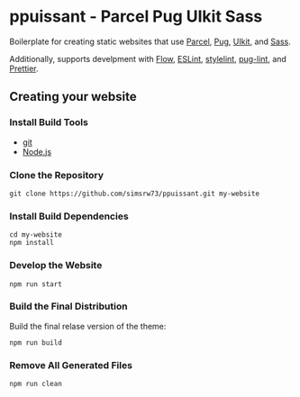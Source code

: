 # ppuissant - Parcel Pug UIkit Sass

Boilerplate for creating static websites that use [Parcel](https://parceljs.org/), [Pug](https://pugjs.org), [UIkit](https://getuikit.com/), and [Sass](https://sass-lang.com/).

Additionally, supports develpment with [Flow](https://flow.org), [ESLint](https://eslint.org), [stylelint](https://stylelint.io), [pug-lint](https://github.com/pugjs/pug-lint), and [Prettier](https://prettier.io).

## Creating your website

### Install Build Tools

  - [git](https://git-scm.com/downloads)
  - [Node.js](https://nodejs.org/en/)

### Clone the Repository

```shell
git clone https://github.com/simsrw73/ppuissant.git my-website
```

### Install Build Dependencies

```shell
cd my-website
npm install
```

### Develop the Website

```shell
npm run start
```

### Build the Final Distribution

Build the final relase version of the theme:

```shell
npm run build
```

### Remove All Generated Files

```shell
npm run clean
```